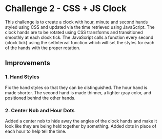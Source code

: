 # Challenge 2 - CSS + JS Clock

This challenge is to create a clock with hour, minute and second hands styled using CSS and updated via the time retrieved using JavaScript. The clock hands are to be rotated using CSS transforms and transitioned smoothly at each clock tick. The JavaScript calls a function every second (clock tick) using the setInterval function which will set the styles for each of the hands with the proper rotation.

## Improvements

### 1. Hand Styles
Fix the hand styles so that they can be distinguished. The hour hand is made shorter. The second hand is made thinner, a lighter gray color, and positioned behind the other hands.

### 2. Center Nob and Hour Dots
Added a center nob to hide away the angles of the clock hands and make it look like they are being held together by something. Added dots in place of each hour to help tell the time.